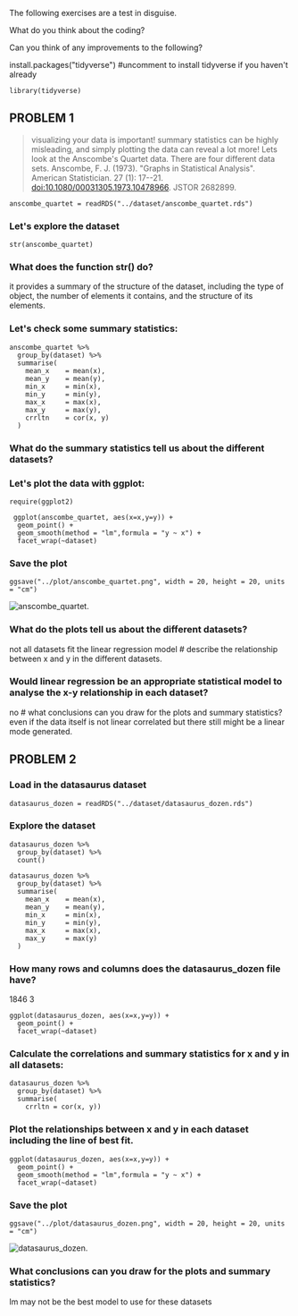 The following exercises are a test in disguise.

What do you think about the coding?

Can you think of any improvements to the following?

install.packages("tidyverse") #uncomment to install tidyverse if you haven't already

```{r}
library(tidyverse)
```

## PROBLEM 1

> visualizing your data is important! summary statistics can be highly misleading, and simply plotting the data can reveal a lot more! Lets look at the Anscombe's Quartet data. There are four different data sets. Anscombe, F. J. (1973). "Graphs in Statistical Analysis". American Statistician. 27 (1): 17--21. <doi:10.1080/00031305.1973.10478966>. JSTOR 2682899.

```{r}
anscombe_quartet = readRDS("../dataset/anscombe_quartet.rds")
```

### Let's explore the dataset

```{r}
str(anscombe_quartet)
```

### What does the function str() do?

it provides a summary of the structure of the dataset, including the type of object, the number of elements it contains, and the structure of its elements.

### Let's check some summary statistics:

```{r}
anscombe_quartet %>% 
  group_by(dataset) %>% 
  summarise(
    mean_x    = mean(x),
    mean_y    = mean(y),
    min_x     = min(x),
    min_y     = min(y),
    max_x     = max(x),
    max_y     = max(y),
    crrltn    = cor(x, y)
  )
```

### What do the summary statistics tell us about the different datasets?

### Let's plot the data with ggplot:

```{r}
require(ggplot2)

 ggplot(anscombe_quartet, aes(x=x,y=y)) +
  geom_point() + 
  geom_smooth(method = "lm",formula = "y ~ x") +
  facet_wrap(~dataset)
```

### Save the plot

```{r}
ggsave("../plot/anscombe_quartet.png", width = 20, height = 20, units = "cm")
```

![anscombe_quartet.](/path/to/anscombe_quartet.png)

### What do the plots tell us about the different datasets?

not all datasets fit the linear regression model \# describe the relationship between x and y in the different datasets.

### Would linear regression be an appropriate statistical model to analyse the x-y relationship in each dataset?

no \# what conclusions can you draw for the plots and summary statistics? even if the data itself is not linear correlated but there still might be a linear mode generated.

## PROBLEM 2

### Load in the datasaurus dataset

```{r}
datasaurus_dozen = readRDS("../dataset/datasaurus_dozen.rds")
```

### Explore the dataset

```{r}
datasaurus_dozen %>%
  group_by(dataset) %>%
  count()

datasaurus_dozen %>% 
  group_by(dataset) %>% 
  summarise(
    mean_x    = mean(x),
    mean_y    = mean(y),
    min_x     = min(x),
    min_y     = min(y),
    max_x     = max(x),
    max_y     = max(y)
  )
```

### How many rows and columns does the datasaurus_dozen file have?

1846 3

```{r}
ggplot(datasaurus_dozen, aes(x=x,y=y)) +
  geom_point() + 
  facet_wrap(~dataset)
```

### Calculate the correlations and summary statistics for x and y in all datasets:

```{r}
datasaurus_dozen %>%
  group_by(dataset) %>%
  summarise(
    crrltn = cor(x, y))
```

### Plot the relationships between x and y in each dataset including the line of best fit.

```{r}
ggplot(datasaurus_dozen, aes(x=x,y=y)) +
  geom_point() + 
  geom_smooth(method = "lm",formula = "y ~ x") +
  facet_wrap(~dataset)
```

### Save the plot

```{r}
ggsave("../plot/datasaurus_dozen.png", width = 20, height = 20, units = "cm")

```
![datasaurus_dozen.](/path/to/datasaurus_dozen.png)

### What conclusions can you draw for the plots and summary statistics?

lm may not be the best model to use for these datasets
